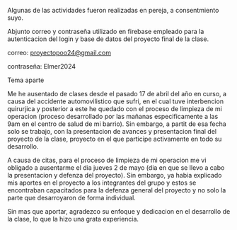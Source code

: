 Algunas de las actividades fueron realizadas en pereja, a consentmiento suyo.

Abjunto correo y contraseña utilizado en firebase empleado para la autenticacion del login y base de datos del proyecto final de la clase.

correo:     proyectopoo24@gmail.com

contraseña: Elmer2024


Tema aparte

Me he ausentado de clases desde el pasado 17 de abril del año en curso, a causa del accidente automovilistico que sufri, en el cual tuve interbencion quirurjica y posterior a este 
he quedado con el proceso de limpieza de mi operacion (proceso desarrollado por las mañanas especificamente a las 9am en el centro de salud de mi barrio).
Sin embargo, a partit de esa fecha solo se trabajo, con la presentacion de avances y presentacion final del proyecto de la clase, proyecto en el que participe activamente en todo su desarrollo.

A causa de citas, para el proceso de limpieza de mi operacion me vi obligado a ausentarme  el dia jueves 2 de mayo (dia en que se llevo a cabo la presentacion y defenza del proyecto). Sin embargo, ya habia explicado mis aportes en el proyecto a los integrantes del grupo y estos se encontraban capacitados para la defenza general del proyecto y no solo la parte que desarroyaron de forma individual.

Sin mas que aportar, agradezco su enfoque y dedicacion en el desarrollo de la clase, lo que la hizo una grata experiencia.
